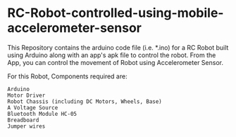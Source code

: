 # RC-Robot-controlled-using-mobile-accelerometer-sensor
This Repository contains the arduino code file (i.e. *.ino) for a RC Robot built using Arduino along with an app's apk file to control the robot. From the App, you can control the movement of Robot using Accelerometer Sensor.

For this Robot, Components required are:

    Arduino
    Motor Driver
    Robot Chassis (including DC Motors, Wheels, Base)
    A Voltage Source
    Bluetooth Module HC-05
    Breadboard
    Jumper wires

